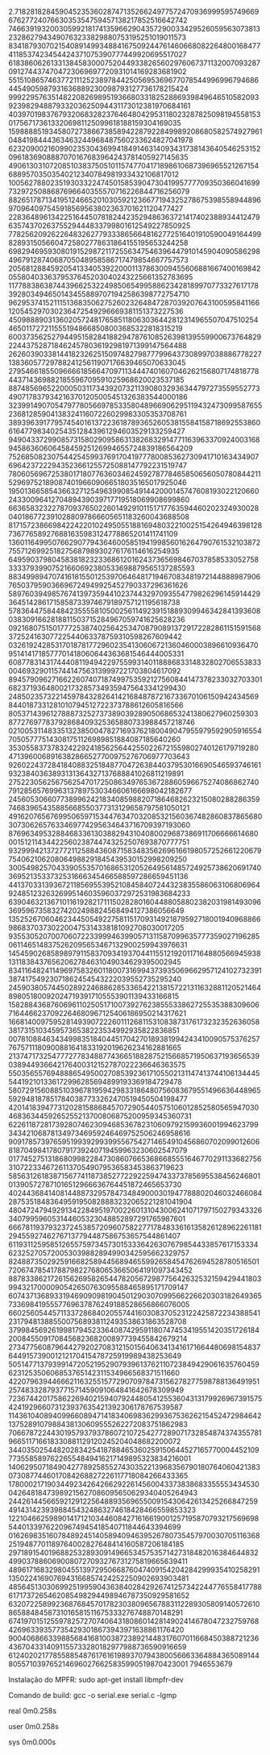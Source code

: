 2.71828182845904523536028747135266249775724709369995957496696762772407663035354759457138217852516642742
7466391932003059921817413596629043572900334295260595630738132328627943490763233829880753195251019011573
8341879307021540891499348841675092447614606680822648001684774118537423454424371075390777449920695517027
6183860626133138458300075204493382656029760673711320070932870912744374704723069697720931014169283681902
5515108657463772111252389784425056953696770785449969967946864454905987931636889230098793127736178215424
9992295763514822082698951936680331825288693984964651058209392398294887933203625094431173012381970684161
4039701983767932068328237646480429531180232878250981945581530175671736133206981125099618188159304169035
1598888519345807273866738589422879228499892086805825749279610484198444363463244968487560233624827041978
6232090021609902353043699418491463140934317381436405462531520961836908887070167683964243781405927145635
4906130310720851038375051011574770417189861068739696552126715468895703503540212340784981933432106817012
1005627880235193033224745015853904730419957777093503660416997329725088687696640355570716226844716256079
8826517871341951246652010305921236677194325278675398558944896970964097545918569563802363701621120477427
2283648961342251644507818244235294863637214174023889344124796357437026375529444833799801612549227850925
7782562092622648326277933386566481627725164019105900491644998289315056604725802778631864155195653244258
6982946959308019152987211725563475463964479101459040905862984967912874068705048958586717479854667757573
2056812884592054133405392200011378630094556068816674001698420558040336379537645203040243225661352783695
1177883863874439662532249850654995886234281899707733276171783928034946501434558897071942586398772754710
9629537415211151368350627526023264847287039207643100595841166120545297030236472549296669381151373227536
4509888903136020572481765851180630364428123149655070475102544650117272115551948668508003685322818315219
6003735625279449515828418829478761085263981395599006737648292244375287184624578036192981971399147564488
2626039033814418232625150974827987779964373089970388867782271383605772978824125611907176639465070633045
2795466185509666618566470971134447401607046262156807174818778443714369882185596709591025968620023537185
8874856965220005031173439207321139080329363447972735595527734907178379342163701205005451326383544000186
3239914907054797780566978533580489669062951194324730995876552368128590413832411607226029983305353708761
3893963917795745401613722361878936526053815584158718692553860616477983402543512843961294603529133259427
9490433729908573158029095863138268329147711639633709240031689458636060645845925126994655724839186564209
7526850823075442545993769170419777800853627309417101634349076964237222943523661255725088147792231519747
7806056967253801718077636034624592787784658506560507808442115296975218908740196609066518035165017925046
1950136658543663271254963990854914420001457476081930221206602433009641270489439039717719518069908699860
6636583232278709376502260149291011517177635944602023249300280401867723910288097866605651183260043688508
8171572386698422422010249505518816948032210025154264946398128736776589276881635983124778865201411741109
1360116499507662907794364600585194199856016264790761532103872755712699251827568798930276176114616254935
6495903798045838182323368612016243736569846703785853305275833337939907521660692380533698879565137285593
8834998947074161815501253970646481719467083481972144888987906765037959036696724949925452790337296361626
5897603949857674139735944102374432970935547798262961459144293645142861715858733974679189757121195618738
5783644758448423555581050025611492391518893099463428413936080383091662818811503715284967059741625628236
0921680751501777253874025642534708790891372917228286115159156837252416307722544063378759310598267609442
0326192428531701878177296023541306067213604600038966109364709514141718577701418060644363681546444005331
6087783143174440811949422975599314011888683314832802706553833004693290115744147563139997221703804617092
8945790962716622607407187499753592127560844147378233032703301682371936480021732857349359475643341299430
2485023573221459784328264142168487872167336701061509424345698440187331281010794512722373788612605816566
8053714396127888732527373890392890506865324138062796025930387727697783792868409325365880733988457218746
0210053114833513238500478271693762180049047955979592905916554705057775143081751126989851884087185640260
3530558373783242292418562564425502267215598027401261797192804713960068916382866527700975276706977703643
9260224372841840883251848770472638440379530166905465937461619323840363893131364327137688841026811219891
2752230562567562547017250863497653672886059667527408686274079128565769963137897530346606166698042182677
2456053066077389962421834085988207186468262321508028828635974683965435885668550377313129658797581050121
4916207656769950659715344763470320853215603674828608378656803073062657633469774295634643716709397193060
8769634953288468336130388294310408002968738691170666661468000151211434422560238744743252507693870777751
9329994213727721125884360871583483562696166198057252661220679754062106208064988291845439530152998209250
3005498257043390553570168653120526495614857249257386206917403695213533732531666345466588597286659451136
4413703313936721185695539521084584072443238355860631068069649248512326326995146035960372972531983684233
6390463213671011619282171115028280160448805880238203198149309636959673583274202498824568494127386056649
1352526706046234450549227581151709314921879592718001940968866986837037302200475314338181092708030017205
9355305207007060722339994639905713115870996357773590271962850611465148375262095653467132900259943976631
1454590268589897911583709341937044115512192011716488056694593813118384376562062784631049034629395002945
8341164824114969758326011800731699437393506966295712410273239138741754923071862454543222039552735295240
2459038057445028922468862853365422138157221311632881120521464898051800920247193917105553901139433166815
1582884368760696110250517100739276238555338627255353883096067164466237092264680967125406186950214317621
1668140097595281493907222601112681153108387317617323235263605838173151034595736538223534992935822836851
0078108846343499835184044517042701893819942434100905753762577675711180900881641833192019626234162881665
2137471732547772778348877436651882875215668571950637193656539038944936642176400312152787022236646363575
5503565576948886549500270853923617105502131147413744106134445544192101336172996285694899193369184729478
5807291560885103967819594298331864807560836795514966364489655929481878517840387733262470519450504198477
4201418394773120281588684570729054405751060128525805659470304683634459265255213700806875200959345360731
6226118728173928074623094685367823106097921599360019946237993434210687813497346959246469752506246958616
9091785739765951993929939955675427146549104568607020990126068187049841780791739240719459963230602547079
0177452751318680998228473086076653686685551646770291133682756310722334672611370549079536583453863719623
5856312618387156774118738527722922594743373785695538456246801013905727871016512966636764451872465653730
4024436841408144887329578473484900030194778880204603246608428753518483649591950828883232065221281041904
4804724794929134228495197002260131043006241071797150279343326340799596053144605323048852897291765987601
6667811937932372453857209607582277178483361613582612896226118129455927462767137794487586753657544861407
6119311259585126557597345730153336426307679854433857617153334623252705720053039882894990342595662329757
8248873502925916682589445689465599265845476269452878051650172067478541788798227680653665064191097343452
8878338621726156269582654478205672987756426325321594294418039943217000090542650763095588465895171709147
6074371368933194690909819045012903070995662266203031826493657336984195557769637876249188528656866076005
6602560544571133728684020557441603083705231224258722343885412317948138855007568938112493538631863528708
3799845692619981794523364087429591180747453419551420351726184200845509170845682368200897739455842679214
2734775608796442792027083121501564063413416171664480698154837644915739001212170415478725919989438253649
5051477137939914720521952907939613762110723849429061635760459623125350606853765142311534966568371511660
4220796394466621163255157729070978473156278277598788136491951257483328793771571459091064841642678309949
7236744201758622694021594079244805412553604313179926967391575424192966073123937635421392306178767539587
1143610408940996608947141834069836299367536262154524729846421375289107988438130609555262272083751862983
7066787224430195793793786072107254277289071732854874374355781966511716618330881129120245204048682200072
3440350254482028342541878846536025915064452716577000445210977355858976226554849416217149895323834216001
1406295071849042778925855274303522139683567901807640604213830730877446017084268827226117718084266433365
1780002171903449234264266292261456004337383868335555343453004264818473989215627086095650629340405264943
2442614456659212912256488935696550091543064261342526684725949143142393988454324863274618428466559853323
1221046625989014171210344608427161661900125719587079321756969854401339762209674945418540711844643394699
0162698351607848924514058940946395267807354579700307051163682519487701189764002827648414160587206184185
2971891540196882532893091496653457535714273184820163846448324990378860690080727093276731275819665639411
4896171683298045513972950668760474091542042842999354102582911350224169076943166857424252250902693903481
4856451303069925199590436384028429267412573422447765584177886171737265462085498294498946787350929581652
6320722589923687684570178230380965678831122893058091405726108658848458731016581511675333276748870148291
6741970151255978257270740643180860142814902414678047232759768426963393577354293018673943971638861176420
9004068663398856841681003872389214483176070116684503887212364367043314091155733280182977988736590916659
6124020217785588548761761619893707943800566633648843650891448055710397652146960276625835990519870423001
7946553679

Instalação do MPFR: sudo apt-get install libmpfr-dev

Comando de build: gcc -o serial.exe serial.c -lgmp

real    0m0.258s

user    0m0.258s

sys     0m0.000s
